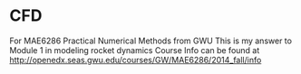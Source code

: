# CFD
 For MAE6286 Practical Numerical Methods from GWU
 This is my answer to Module 1 in modeling rocket dynamics
 Course Info can be found at http://openedx.seas.gwu.edu/courses/GW/MAE6286/2014_fall/info
